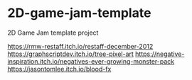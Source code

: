 # 2D-game-jam-template
2D Game Jam template project

https://rmw-restaff.itch.io/restaff-december-2012
https://graphscriptdev.itch.io/tree-pixel-art
https://negative-inspiration.itch.io/negatives-ever-growing-monster-pack
https://jasontomlee.itch.io/blood-fx